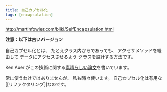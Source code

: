 ```yaml
---
title: 自己カプセル化
tags: [encapsulation]
---
```


http://martinfowler.com/bliki/SelfEncapsulation.html

**注意：以下は古いバージョン**


自己カプセル化とは、
たとえクラス内からであっても、
アクセサメソッドを経由して
データにアクセスさせるよう
クラスを設計する方法です。

Ken Auer がこの技術に関する[素晴らしい論文](http://www.rolemodelsoftware.com/moreAboutUs/publications/articles/self-enc.php)を書いています。

常に使うわけではありませんが、
私も時々使います。
自己カプセル化は有用な[[リファクタリング]]なのです。
